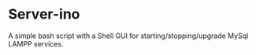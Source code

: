 # Server-ino

A simple bash script with a Shell GUI for starting/stopping/upgrade MySql LAMPP services.

